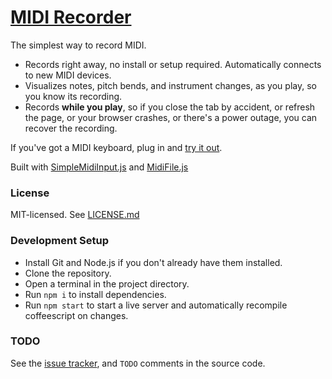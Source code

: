 # [MIDI Recorder][app]

The simplest way to record MIDI.

- Records right away, no install or setup required. Automatically connects to new MIDI devices.
- Visualizes notes, pitch bends, and instrument changes, as you play, so you know its recording.
- Records **while you play**, so if you close the tab by accident, or refresh the page, or your browser crashes, or there's a power outage, you can recover the recording.

If you've got a MIDI keyboard, plug in and [try it out][app].

Built with [SimpleMidiInput.js](https://github.com/kchapelier/SimpleMidiInput.js) and [MidiFile.js](https://github.com/nfroidure/midifile)


### License

MIT-licensed. See [LICENSE.md](LICENSE.md)

### Development Setup

- Install Git and Node.js if you don't already have them installed.
- Clone the repository.
- Open a terminal in the project directory.
- Run `npm i` to install dependencies.
- Run `npm start` to start a live server and automatically recompile coffeescript on changes.

### TODO

See the [issue tracker](https://github.com/1j01/midi-recorder/issues), and `TODO` comments in the source code.

[app]: https://midi-recorder.web.app/
